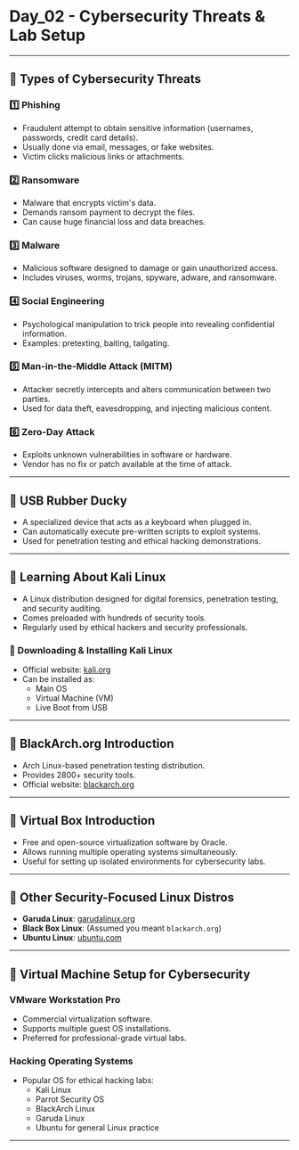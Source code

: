 # Day_02 - Cybersecurity Threats & Lab Setup

---

## 📌 Types of Cybersecurity Threats

### 1️⃣ Phishing
- Fraudulent attempt to obtain sensitive information (usernames, passwords, credit card details).
- Usually done via email, messages, or fake websites.
- Victim clicks malicious links or attachments.

### 2️⃣ Ransomware
- Malware that encrypts victim's data.
- Demands ransom payment to decrypt the files.
- Can cause huge financial loss and data breaches.

### 3️⃣ Malware
- Malicious software designed to damage or gain unauthorized access.
- Includes viruses, worms, trojans, spyware, adware, and ransomware.

### 4️⃣ Social Engineering
- Psychological manipulation to trick people into revealing confidential information.
- Examples: pretexting, baiting, tailgating.

### 5️⃣ Man-in-the-Middle Attack (MITM)
- Attacker secretly intercepts and alters communication between two parties.
- Used for data theft, eavesdropping, and injecting malicious content.

### 6️⃣ Zero-Day Attack
- Exploits unknown vulnerabilities in software or hardware.
- Vendor has no fix or patch available at the time of attack.

---

## 📌 USB Rubber Ducky

- A specialized device that acts as a keyboard when plugged in.
- Can automatically execute pre-written scripts to exploit systems.
- Used for penetration testing and ethical hacking demonstrations.

---

## 📌 Learning About Kali Linux

- A Linux distribution designed for digital forensics, penetration testing, and security auditing.
- Comes preloaded with hundreds of security tools.
- Regularly used by ethical hackers and security professionals.

### 🔽 Downloading & Installing Kali Linux
- Official website: [kali.org](https://www.kali.org/)
- Can be installed as:
  - Main OS
  - Virtual Machine (VM)
  - Live Boot from USB

---

## 📌 BlackArch.org Introduction

- Arch Linux-based penetration testing distribution.
- Provides 2800+ security tools.
- Official website: [blackarch.org](https://blackarch.org/)

---

## 📌 Virtual Box Introduction

- Free and open-source virtualization software by Oracle.
- Allows running multiple operating systems simultaneously.
- Useful for setting up isolated environments for cybersecurity labs.

---

## 📌 Other Security-Focused Linux Distros

- **Garuda Linux**: [garudalinux.org](https://garudalinux.org/)
- **Black Box Linux**: (Assumed you meant `blackarch.org`)
- **Ubuntu Linux**: [ubuntu.com](https://ubuntu.com/)

---

## 📌 Virtual Machine Setup for Cybersecurity

### VMware Workstation Pro
- Commercial virtualization software.
- Supports multiple guest OS installations.
- Preferred for professional-grade virtual labs.

### Hacking Operating Systems
- Popular OS for ethical hacking labs:
  - Kali Linux
  - Parrot Security OS
  - BlackArch Linux
  - Garuda Linux
  - Ubuntu for general Linux practice

---
